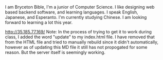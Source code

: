 I am Bryceton Bible, I'm a junior of Computer Science. I like designing web based backend software, and learning languages. I speak English, Japanese, and Esperanto. I'm currently studying Chinese. I am looking forward to learning a lot this year.

http://35.185.77.169/
Note: In the process of trying to get it to work during class, I added the word "update" to my index.html file.
I have removed that from the HTML file and tried to manually rebuild since it didn't automatically, however as of updating this MD file it still has not propogated for some reason. But the server itself is seemingly working.
